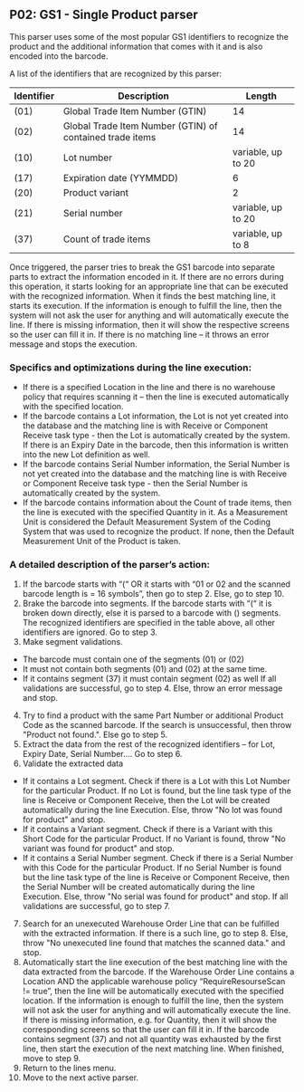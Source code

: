 ## P02: GS1 - Single Product parser

This parser uses some of the most popular GS1 identifiers to recognize the product and the additional information that comes with it and is also encoded into the barcode.

A list of the identifiers that are recognized by this parser:

| Identifier | Description | Length | 
| ---------- | ----------- | ------ |
| (01) | Global Trade Item Number (GTIN) | 14 |
| (02) | Global Trade Item Number (GTIN) of contained trade items | 14 |
| (10) | Lot number | variable, up to 20 |
| (17) | Expiration date (YYMMDD) | 6 |
| (20) | Product variant | 2 |
| (21) | Serial number | variable, up to 20 |
| (37) | Count of trade items | variable, up to 8 |

Once triggered, the parser tries to break the GS1 barcode into separate parts to extract the information encoded in it. If there are no errors during this operation, it starts looking for an appropriate line that can be executed with the recognized information. When it finds the best matching line, it starts its execution. If the information is enough to fulfill the line, then the system will not ask the user for anything and will automatically execute the line. If there is missing information, then it will show the respective screens so the user can fill it in.
If there is no matching line – it throws an error message and stops the execution.

### Specifics and optimizations during the line execution:
- If there is a specified Location in the line and there is no warehouse policy that requires scanning it – then the line is executed automatically with the specified location.
- If the barcode contains a Lot information, the Lot is not yet created into the database and the matching line is with Receive or Component Receive task type - then the Lot is automatically created by the system. If there is an Expiry Date in the barcode, then this information is written into the new Lot definition as well. 
- If the barcode contains Serial Number information, the Serial Number is not yet created into the database and the matching line is with Receive or Component Receive task type - then the Serial Number is automatically created by the system. 
- If the barcode contains information about the Count of trade items, then the line is executed with the specified Quantity in it. As a Measurement Unit is considered the Default Measurement System of the Coding System that was used to recognize the product. If none, then the Default Measurement Unit of the Product is taken.

### A detailed description of the parser’s action:
1. If the barcode starts with “(“ OR  it starts with “01 or 02 and the scanned barcode length is = 16 symbols”, then go to step 2. Else, go to step 10.
2. Brake the barcode into segments. If the barcode starts with “(“ it is broken down directly, else it is parsed to a barcode with () segments. The recognized identifiers are specified in the table above, all other identifiers are ignored. Go to step 3.
3. Make segment validations. 
- The barcode must contain one of the segments (01) or (02)
- It must not contain both segments (01) and (02) at the same time.
- If it contains segment (37) it must contain segment (02) as well
If all validations are successful, go to step 4. Else, throw an error message and stop.
4. Try to find a product with the same Part Number or additional Product Code as the scanned barcode. If the search is unsuccessful, then throw "Product not found.". Else go to step 5.
5. Extract the data from the rest of the recognized identifiers – for Lot, Expiry Date, Serial Number…. Go to step 6.
6. Validate the extracted data
- If it contains a Lot segment. Check if there is a Lot with this Lot Number for the particular Product. If no Lot is found, but the line task type of the line is Receive or Component Receive, then the Lot will be created automatically during the line Execution. Else, throw "No lot was found for product" and stop.
- If it contains a Variant segment. Check if there is a Variant with this Short Code for the particular Product. If no Variant is found, throw "No variant was found for product" and stop.
- If it contains a Serial Number segment. Check if there is a Serial Number with this Code for the particular Product. If no Serial Number is found but the line task type of the line is Receive or Component Receive, then the Serial Number will be created automatically during the line Execution. Else, throw "No serial was found for product" and stop.
If all validations are successful, go to step 7.
7.  Search for an unexecuted Warehouse Order Line that can be fulfilled with the extracted information. If there is a such line, go to step 8. Else, throw "No unexecuted line found that matches the scanned data." and stop.
8. Automatically start the line execution of the best matching line with the data extracted from the barcode.
If the Warehouse Order Line contains a Location AND the applicable warehouse policy “RequireResourseScan != true”, then the line will be automatically executed with the specified location.
If the information is enough to fulfill the line, then the system will not ask the user for anything and will automatically execute the line. If there is missing information, e.g. for Quantity, then it will show the corresponding screens so that the user can fill it in.
If the barcode contains segment (37) and not all quantity was exhausted by the first line, then start the execution of the next matching line. 
When finished, move to step 9. 
9. Return to the lines menu. 
10. Move to the next active parser.
